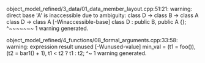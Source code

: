 

object_model_refined/3_data/01_data_member_layout.cpp:51:21: warning: direct base 'A' is inaccessible due to ambiguity:
    class D -> class B -> class A
    class D -> class A [-Winaccessible-base]
class D : public B, public A {};
                    ^~~~~~~~
1 warning generated.




object_model_refined/4_functions/08_formal_arguments.cpp:33:58: warning: expression result unused [-Wunused-value]
    min_val = (t1 = foo()), (t2 = bar1() + 1), t1 < t2 ? t1 : t2;
                                                         ^~
1 warning generated.

